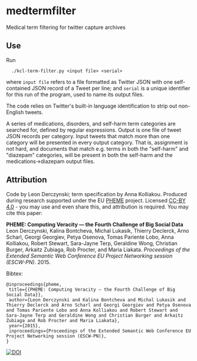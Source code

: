 # medtermfilter
Medical term filtering for twitter capture archives

## Use

Run

```  ./kcl-term-filter.py <input file> <serial>```

where `input file` refers to a file formatted as Twitter JSON with one self-contained JSON record of a Tweet per line; and `serial` is a unique identifier for this run of the program, used to name its output files.

The code relies on Twitter's built-in language identification to strip out non-English tweets.

A series of medications, disorders, and self-harm term categories are searched for, defined by regular expressions. Output is one file of tweet JSON records per category. Input tweets that match more than one category will be presented in every output category. That is, assignment is not hard, and documents that match e.g. terms in both the "self-harm" and "diazepam" categories, will be present in both the self-harm and the medications->diazepam output files.

## Attribution

Code by Leon Derczynski; term specification by Anna Kolliakou. Produced during research supported under the EU [PHEME](https://www.pheme.eu) project. Licensed [CC-BY 4.0](https://creativecommons.org/licenses/by/4.0/) - you may use and even share this, and attribution is required. You may cite this paper:

**PHEME: Computing Veracity — the Fourth Challenge of Big Social Data**
Leon Derczynski, Kalina Bontcheva, Michal Lukasik, Thierry Declerck, Arno Scharl, Georgi Georgiev, Petya Osenova, Tomas Pariente Lobo, Anna Kolliakou, Robert Stewart, Sara-Jayne Terp, Geraldine Wong, Christian Burger, Arkaitz Zubiaga, Rob Procter, and Maria Liakata.
_Proceedings of the Extended Semantic Web Conference EU Project Networking session (ESCW-PN)_. 2015.

Bibtex:
```
@inproceedings{pheme,
 title={{PHEME: Computing Veracity — the Fourth Challenge of Big Social Data}},
 author={Leon Derczynski and Kalina Bontcheva and Michal Lukasik and Thierry Declerck and Arno Scharl and Georgi Georgiev and Petya Osenova and Tomas Pariente Lobo and Anna Kolliakou and Robert Stewart and Sara-Jayne Terp and Geraldine Wong and Christian Burger and Arkaitz Zubiaga and Rob Procter and Maria Liakata},
 year={2015},
 inproceedings={Proceedings of the Extended Semantic Web Conference EU Project Networking session (ESCW-PN)},
}
```

[![DOI](https://zenodo.org/badge/210150926.svg)](https://zenodo.org/badge/latestdoi/210150926)

